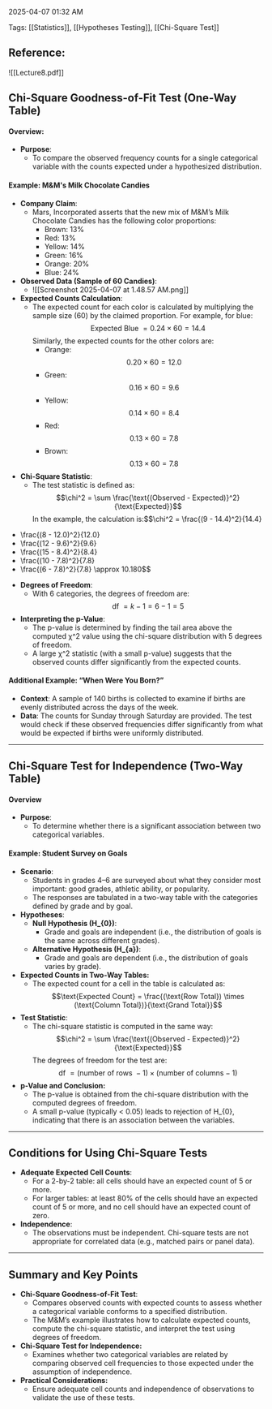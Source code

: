 

2025-04-07 
01:32 AM


Tags: [[Statistics]], [[Hypotheses Testing]], [[Chi-Square Test]]


## Reference:
![[Lecture8.pdf]]



## Chi-Square Goodness-of-Fit Test (One-Way Table)

#### Overview:
- **Purpose**:
	- To compare the observed frequency counts for a single categorical variable with the counts expected under a hypothesized distribution.

#### Example: M&M's Milk Chocolate Candies
- **Company Claim**:
	- Mars, Incorporated asserts that the new mix of M&M’s Milk Chocolate Candies has the following color proportions:
		- Brown: 13%
		- Red: 13%
		- Yellow: 14%
		- Green: 16%
		- Orange: 20%
		- Blue: 24%
- **Observed Data (Sample of 60 Candies)**:
	- ![[Screenshot 2025-04-07 at 1.48.57 AM.png]]
- **Expected Counts Calculation**:
	- The expected count for each color is calculated by multiplying the sample size (60) by the claimed proportion. For example, for blue:$$\text{Expected Blue }= 0.24 \times 60 = 14.4$$Similarly, the expected counts for the other colors are:
		- Orange: $$0.20 \times 60 = 12.0$$
		- Green: $$0.16 \times 60 = 9.6$$
		- Yellow: $$0.14 \times 60 = 8.4$$
		- Red: $$0.13 \times 60 = 7.8$$
		- Brown: $$0.13 \times 60 = 7.8$$
- **Chi-Square Statistic**: 
	- The test statistic is defined as: $$\chi^2 = \sum \frac{\text{(Observed - Expected)}^2}{\text{Expected}}$$In the example, the calculation is:$$\chi^2 = \frac{(9 - 14.4)^2}{14.4}
+ \frac{(8 - 12.0)^2}{12.0}
+ \frac{(12 - 9.6)^2}{9.6}
+ \frac{(15 - 8.4)^2}{8.4}
+ \frac{(10 - 7.8)^2}{7.8}
+ \frac{(6 - 7.8)^2}{7.8}
\approx 10.180$$
- **Degrees of Freedom**:
	- With 6 categories, the degrees of freedom are: $$\text{df }= k-1=6-1=5$$
- **Interpreting the p-Value**:
	- The p-value is determined by finding the tail area above the computed χ^2 value using the chi-square distribution with 5 degrees of freedom.
	- A large χ^2 statistic (with a small p-value) suggests that the observed counts differ significantly from the expected counts.

#### Additional Example: “When Were You Born?”
- **Context**:
  A sample of 140 births is collected to examine if births are evenly distributed across the days of the week.
- **Data**:
  The counts for Sunday through Saturday are provided. The test would check if these observed frequencies differ significantly from what would be expected if births were uniformly distributed.

------------------------------------------------------------------------

## Chi-Square Test for Independence (Two-Way Table)

#### Overview
- **Purpose**: 
	- To determine whether there is a significant association between two categorical variables.

#### Example: Student Survey on Goals
- **Scenario**:
	- Students in grades 4–6 are surveyed about what they consider most important: good grades, athletic ability, or popularity.
	- The responses are tabulated in a two-way table with the categories defined by grade and by goal.
- **Hypotheses**:
	- **Null Hypothesis (H_{0})**:
		- Grade and goals are independent (i.e., the distribution of goals is the same across different grades).
	- **Alternative Hypothesis (H_{a})**:
		- Grade and goals are dependent (i.e., the distribution of goals varies by grade).
- **Expected Counts in Two-Way Tables:**
	- The expected count for a cell in the table is calculated as: $$\text{Expected Count} = \frac{(\text{Row Total}) \times (\text{Column Total})}{\text{Grand Total}}$$
- **Test Statistic**:
	- The chi-square statistic is computed in the same way:$$\chi^2 = \sum \frac{\text{(Observed - Expected)}^2}{\text{Expected}}$$The degrees of freedom for the test are: $$\text{df }= (\text{number of rows } - 1) \times (\text{number of columns} - 1)$$
- **p-Value and Conclusion:**
	- The p-value is obtained from the chi-square distribution with the computed degrees of freedom.
	- A small p-value (typically < 0.05) leads to rejection of H_{0}, indicating that there is an association between the variables. 

------------------------------------------------------------------------

## Conditions for Using Chi-Square Tests
- **Adequate Expected Cell Counts**:
	- For a 2-by-2 table: all cells should have an expected count of 5 or more.
	- For larger tables: at least 80% of the cells should have an expected count of 5 or more, and no cell should have an expected count of zero.
- **Independence**:
	- The observations must be independent. Chi-square tests are not appropriate for correlated data (e.g., matched pairs or panel data).

------------------------------------------------------------------------

## Summary and Key Points
- **Chi-Square Goodness-of-Fit Test**:
	- Compares observed counts with expected counts to assess whether a categorical variable conforms to a specified distribution.
	- The M&M’s example illustrates how to calculate expected counts, compute the chi-square statistic, and interpret the test using degrees of freedom.
- **Chi-Square Test for Independence:**
	- Examines whether two categorical variables are related by comparing observed cell frequencies to those expected under the assumption of independence.
- **Practical Considerations:**
	- Ensure adequate cell counts and independence of observations to validate the use of these tests.



